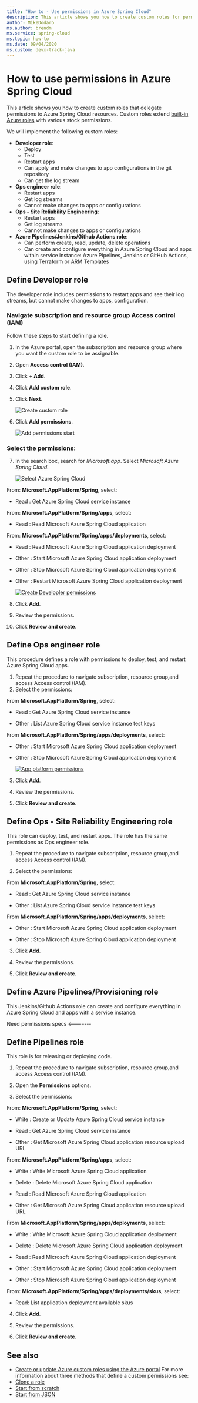 ```yaml
---
title: "How to - Use permissions in Azure Spring Cloud"
description: This article shows you how to create custom roles for permissions in Azure Spring Cloud.
author: MikeDodaro
ms.author: brendm
ms.service: spring-cloud
ms.topic: how-to
ms.date: 09/04/2020
ms.custom: devx-track-java
---
```


# How to use permissions in Azure Spring Cloud
This article shows you how to create custom roles that delegate permissions to Azure Spring Cloud resources. Custom roles extend [built-in Azure roles](https://docs.microsoft.com/azure/role-based-access-control/built-in-roles) with various stock permissions.

We will implement the following custom roles:

* **Developer role**: 
    * Deploy
    * Test
    * Restart apps
    * Can apply and make changes to app configurations in the git repository
    * Can get the log stream
* **Ops engineer role**: 
    * Restart apps
    * Get log streams
    * Cannot make changes to apps or configurations
* **Ops - Site Reliability Engineering**: 
    * Restart apps
    * Get log streams
    * Cannot make changes to apps or configurations
* **Azure Pipelines/Jenkins/Github Actions role**:
    * Can perform create, read, update, delete operations
    * Can create and configure everything in Azure Spring Cloud and apps within service instance: Azure Pipelines, Jenkins or GitHub Actions, using Terraform or ARM Templates

## Define Developer role

The developer role includes permissions to restart apps and see their log streams, but cannot make changes to apps, configuration.

### Navigate subscription and resource group Access control (IAM)

Follow these steps to start defining a role.

1. In the Azure portal, open the subscription and resource group where you want the custom role to be assignable.
2. Open **Access control (IAM)**.
3. Click **+ Add**.
4. Click **Add custom role**.
5. Click **Next**.

   ![Create custom role](media/spring-cloud-permissions/create-custom-role.png)

6. Click **Add permissions**.

   ![Add permissions start](media/spring-cloud-permissions/add-permissions.png)

### Select the permissions:
7. In the search box, search for *Microsoft.app*.
Select *Microsoft Azure Spring Cloud*.

   ![Select Azure Spring Cloud](media/spring-cloud-permissions/spring-cloud-permissions.png)

From: **Microsoft.AppPlatform/Spring**, select:

* Read : Get Azure Spring Cloud service instance

From: **Microsoft.AppPlatform/Spring/apps**, select:

* Read : Read Microsoft Azure Spring Cloud application

From: **Microsoft.AppPlatform/Spring/apps/deployments**, select:

* Read : Read Microsoft Azure Spring Cloud application deployment

* Other : Start Microsoft Azure Spring Cloud application deployment

* Other : Stop Microsoft Azure Spring Cloud application deployment

* Other : Restart Microsoft Azure Spring Cloud application deployment

  [ ![Create Developler permissions](media/spring-cloud-permissions/developer-permissions.png) ](media/spring-cloud-permissions/developer-permissions-box.png#lightbox)

8. Click **Add**.

9. Review the permissions.

10. Click **Review and create**.


## Define Ops engineer role
This procedure defines a role with permissions to deploy, test, and restart Azure Spring Cloud apps.

1. Repeat the procedure to navigate subscription, resource group,and access Access control (IAM).
2. Select the permissions:

From **Microsoft.AppPlatform/Spring**, select:

* Read : Get Azure Spring Cloud service instance

* Other : List Azure Spring Cloud service instance test keys

From **Microsoft.AppPlatform/Spring/apps/deployments**, select: 

* Other : Start Microsoft Azure Spring Cloud application deployment

* Other : Stop Microsoft Azure Spring Cloud application deployment

   [ ![App platform permissions](media/spring-cloud-permissions/app-platform-permissions.png) ](media/spring-cloud-permissions/app-platform-permissions.png#lightbox)

3. Click **Add**.

4. Review the permissions.

5. Click **Review and create**.

## Define Ops - Site Reliability Engineering role
This role can deploy, test, and restart apps. The role has the same permissions as Ops engineer role.

1. Repeat the procedure to navigate subscription, resource group,and access Access control (IAM).

2. Select the permissions:

From **Microsoft.AppPlatform/Spring**, select:

* Read : Get Azure Spring Cloud service instance

* Other : List Azure Spring Cloud service instance test keys

From **Microsoft.AppPlatform/Spring/apps/deployments**, select: 

* Other : Start Microsoft Azure Spring Cloud application deployment

* Other : Stop Microsoft Azure Spring Cloud application deployment

3. Click **Add**.

4. Review the permissions.

5. Click **Review and create**.

## Define Azure Pipelines/Provisioning role
This Jenkins/Github Actions role can create and configure everything in Azure Spring Cloud and apps with a service instance. 

Need permissions specs <-------
 
## Define Pipelines role
This role is for releasing or deploying code.

1. Repeat the procedure to navigate subscription, resource group,and access Access control (IAM).

2. Open the **Permissions** options.

3. Select the permissions:
  
From: **Microsoft.AppPlatform/Spring**, select:
 
* Write : Create or Update Azure Spring Cloud service instance

* Read : Get Azure Spring Cloud service instance

* Other : Get Microsoft Azure Spring Cloud application resource upload URL

From: **Microsoft.AppPlatform/Spring/apps**, select:

* Write : Write Microsoft Azure Spring Cloud application

* Delete : Delete Microsoft Azure Spring Cloud application

* Read : Read Microsoft Azure Spring Cloud application

* Other : Get Microsoft Azure Spring Cloud application resource upload URL

From **Microsoft.AppPlatform/Spring/apps/deployments**, select:

* Write : Write Microsoft Azure Spring Cloud application deployment

* Delete : Delete Microsoft Azure Spring Cloud application deployment

* Read : Read Microsoft Azure Spring Cloud application deployment

* Other : Start Microsoft Azure Spring Cloud application deployment

* Other : Stop Microsoft Azure Spring Cloud application deployment

From: **Microsoft.AppPlatform/Spring/apps/deployments/skus**, select:

* Read: List application deployment available skus    

4. Click **Add**.

5. Review the permissions.

6. Click **Review and create**.


## See also
* [Create or update Azure custom roles using the Azure portal](https://docs.microsoft.com/azure/role-based-access-control/custom-roles-portal)
For more information about three methods that define a custom permissions see:
* [Clone a role](https://docs.microsoft.com/azure/role-based-access-control/custom-roles-portal#clone-a-role)
* [Start from scratch](https://docs.microsoft.com/azure/role-based-access-control/custom-roles-portal#start-from-scratch)
* [Start from JSON](https://docs.microsoft.com/azure/role-based-access-control/custom-roles-portal#start-from-json)